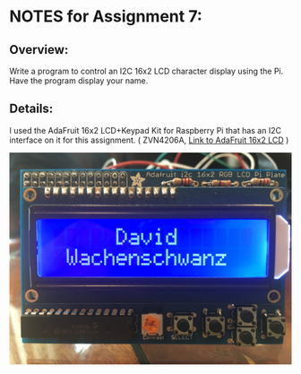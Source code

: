 # NOTES for Assignment 7:

## Overview:

Write a program to control an I2C 16x2 LCD character display using  the Pi.  Have the program display your name.

## Details:

I used the AdaFruit 16x2 LCD+Keypad Kit for Raspberry Pi that has an I2C interface on it for this assignment.
( ZVN4206A, [Link to AdaFruit 16x2 LCD](https://www.adafruit.com/product/1115) )


![](Images/IMG_2140.jpg?raw=true)

